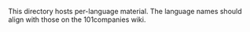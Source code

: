 This directory hosts per-language material.
The language names should align with those on the 101companies wiki.
